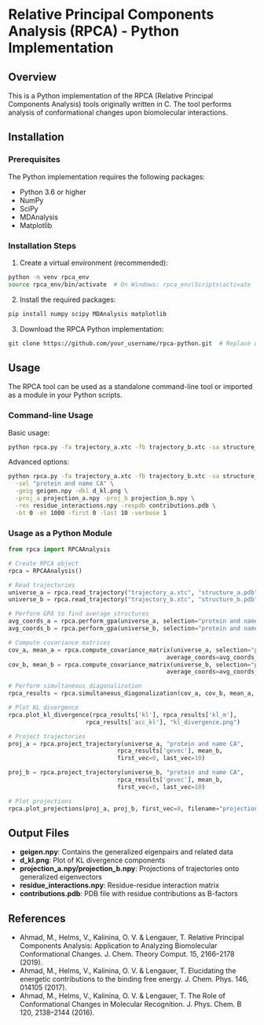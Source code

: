 # Relative Principal Components Analysis (RPCA) - Python Implementation

## Overview

This is a Python implementation of the RPCA (Relative Principal Components Analysis) tools originally written in C. The tool performs analysis of conformational changes upon biomolecular interactions.

## Installation

### Prerequisites

The Python implementation requires the following packages:

- Python 3.6 or higher
- NumPy
- SciPy
- MDAnalysis
- Matplotlib

### Installation Steps

1. Create a virtual environment (recommended):

```bash
python -m venv rpca_env
source rpca_env/bin/activate  # On Windows: rpca_env\Scripts\activate
```

2. Install the required packages:

```bash
pip install numpy scipy MDAnalysis matplotlib
```

3. Download the RPCA Python implementation:

```bash
git clone https://github.com/your_username/rpca-python.git  # Replace with actual repository
```

## Usage

The RPCA tool can be used as a standalone command-line tool or imported as a module in your Python scripts.

### Command-line Usage

Basic usage:

```bash
python rpca.py -fa trajectory_a.xtc -fb trajectory_b.xtc -sa structure_a.pdb -sb structure_b.pdb
```

Advanced options:

```bash
python rpca.py -fa trajectory_a.xtc -fb trajectory_b.xtc -sa structure_a.pdb -sb structure_b.pdb \
  -sel "protein and name CA" \
  -geig geigen.npy -dkl d_kl.png \
  -proj_a projection_a.npy -proj_b projection_b.npy \
  -res residue_interactions.npy -respdb contributions.pdb \
  -bt 0 -et 1000 -first 0 -last 10 -verbose 1
```

### Usage as a Python Module

```python
from rpca import RPCAAnalysis

# Create RPCA object
rpca = RPCAAnalysis()

# Read trajectories
universe_a = rpca.read_trajectory("trajectory_a.xtc", "structure_a.pdb")
universe_b = rpca.read_trajectory("trajectory_b.xtc", "structure_b.pdb")

# Perform GPA to find average structures
avg_coords_a = rpca.perform_gpa(universe_a, selection="protein and name CA")
avg_coords_b = rpca.perform_gpa(universe_b, selection="protein and name CA")

# Compute covariance matrices
cov_a, mean_a = rpca.compute_covariance_matrix(universe_a, selection="protein and name CA", 
                                             average_coords=avg_coords_a)
cov_b, mean_b = rpca.compute_covariance_matrix(universe_b, selection="protein and name CA", 
                                             average_coords=avg_coords_b)

# Perform simultaneous diagonalization
rpca_results = rpca.simultaneous_diagonalization(cov_a, cov_b, mean_a, mean_b)

# Plot KL divergence
rpca.plot_kl_divergence(rpca_results['kl'], rpca_results['kl_m'], 
                      rpca_results['acc_kl'], "kl_divergence.png")

# Project trajectories
proj_a = rpca.project_trajectory(universe_a, "protein and name CA", 
                               rpca_results['gevec'], mean_b,
                               first_vec=0, last_vec=10)

proj_b = rpca.project_trajectory(universe_b, "protein and name CA",
                               rpca_results['gevec'], mean_b,
                               first_vec=0, last_vec=10)

# Plot projections
rpca.plot_projections(proj_a, proj_b, first_vec=0, filename="projections.png")
```

## Output Files

- **geigen.npy**: Contains the generalized eigenpairs and related data
- **d_kl.png**: Plot of KL divergence components
- **projection_a.npy/projection_b.npy**: Projections of trajectories onto generalized eigenvectors
- **residue_interactions.npy**: Residue-residue interaction matrix
- **contributions.pdb**: PDB file with residue contributions as B-factors

## References

- Ahmad, M., Helms, V., Kalinina, O. V. & Lengauer, T. Relative Principal Components Analysis: Application to Analyzing Biomolecular Conformational Changes. J. Chem. Theory Comput. 15, 2166–2178 (2019).
- Ahmad, M., Helms, V., Kalinina, O. V. & Lengauer, T. Elucidating the energetic contributions to the binding free energy. J. Chem. Phys. 146, 014105 (2017).
- Ahmad, M., Helms, V., Kalinina, O. V. & Lengauer, T. The Role of Conformational Changes in Molecular Recognition. J. Phys. Chem. B 120, 2138–2144 (2016).

